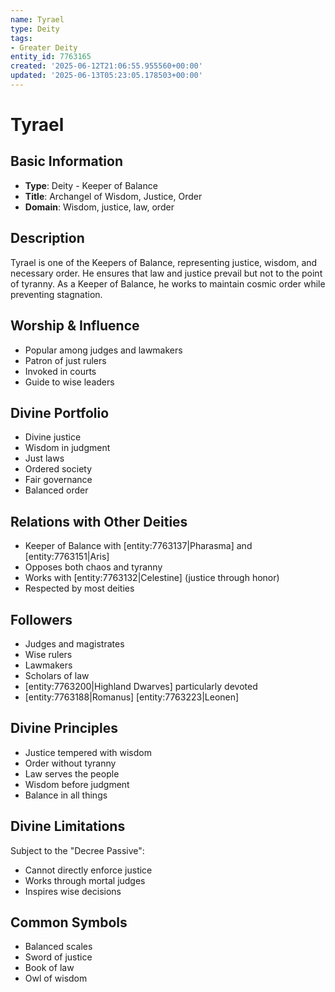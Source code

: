 ```yaml
---
name: Tyrael
type: Deity
tags:
- Greater Deity
entity_id: 7763165
created: '2025-06-12T21:06:55.955560+00:00'
updated: '2025-06-13T05:23:05.178503+00:00'
---
```


# Tyrael

## Basic Information
- **Type**: Deity - Keeper of Balance
- **Title**: Archangel of Wisdom, Justice, Order
- **Domain**: Wisdom, justice, law, order

## Description
Tyrael is one of the Keepers of Balance, representing justice, wisdom, and necessary order. He ensures that law and justice prevail but not to the point of tyranny. As a Keeper of Balance, he works to maintain cosmic order while preventing stagnation.

## Worship & Influence
- Popular among judges and lawmakers
- Patron of just rulers
- Invoked in courts
- Guide to wise leaders

## Divine Portfolio
- Divine justice
- Wisdom in judgment
- Just laws
- Ordered society
- Fair governance
- Balanced order

## Relations with Other Deities
- Keeper of Balance with [entity:7763137|Pharasma] and [entity:7763151|Aris]
- Opposes both chaos and tyranny
- Works with [entity:7763132|Celestine] (justice through honor)
- Respected by most deities

## Followers
- Judges and magistrates
- Wise rulers
- Lawmakers
- Scholars of law
- [entity:7763200|Highland Dwarves] particularly devoted
- [entity:7763188|Romanus] [entity:7763223|Leonen]

## Divine Principles
- Justice tempered with wisdom
- Order without tyranny
- Law serves the people
- Wisdom before judgment
- Balance in all things

## Divine Limitations
Subject to the "Decree Passive":
- Cannot directly enforce justice
- Works through mortal judges
- Inspires wise decisions

## Common Symbols
- Balanced scales
- Sword of justice
- Book of law
- Owl of wisdom
